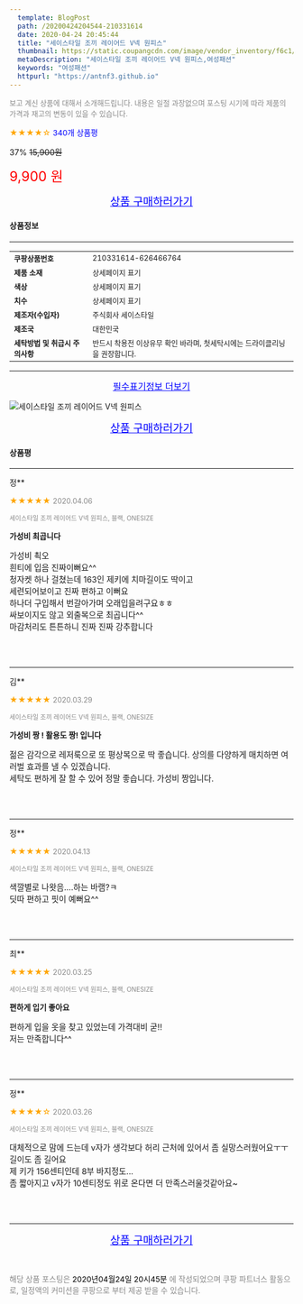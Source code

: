 ```yaml
---
  template: BlogPost
  path: /20200424204544-210331614
  date: 2020-04-24 20:45:44
  title: "세이스타일 조끼 레이어드 V넥 원피스"
  thumbnail: https://static.coupangcdn.com/image/vendor_inventory/f6c1/0c47508f514cbc30c3e1db21d4634dd97fe8977c37da63a61abee00a27bb.jpg
  metaDescription: "세이스타일 조끼 레이어드 V넥 원피스,여성패션"
  keywords: "여성패션"
  httpurl: "https://antnf3.github.io"
---
```

  
<span style="color: #888;font-size:0.8rem">보고 계신 상품에 대해서 소개해드립니다.
내용은 일절 과장없으며 포스팅 시기에 따라 제품의 가격과 재고의 변동이 있을 수 있습니다.</span>
  
<span style="color: orange;">★★★★☆</span> <span style="color: blue;font-size: 0.85rem;">340개 상품평</span>

<span style="font-size: 0.9rem">37%</span> <span style="font-size: 0.9rem">~~15,900원~~</span>

<span style="color: red;font-size: 1.5rem;">9,900 원</span>



<p align="center"><a href="http://me2.do/xSj2s6dw" style="font-size: 1.2rem; color: blue;">상품 구매하러가기</a></p>

#### 상품정보

---

|                  |                       |
| ---------------- | --------------------- |
| **<span style="font-size:0.8rem;">쿠팡상품번호</span>** | <span style="font-size:0.8rem;">210331614-626466764</span> |
| **<span style="font-size:0.8rem;">제품 소재</span>**    | <span style="font-size:0.8rem;">상세페이지 표기</span>        |
| **<span style="font-size:0.8rem;">색상</span>**    | <span style="font-size:0.8rem;">상세페이지 표기</span>        |
| **<span style="font-size:0.8rem;">치수</span>**    | <span style="font-size:0.8rem;">상세페이지 표기</span>        |
| **<span style="font-size:0.8rem;">제조자(수입자)</span>**    | <span style="font-size:0.8rem;">주식회사 세이스타일</span>        |
| **<span style="font-size:0.8rem;">제조국</span>**    | <span style="font-size:0.8rem;">대한민국</span>        |
| **<span style="font-size:0.8rem;">세탁방법 및 취급시 주의사항</span>**    | <span style="font-size:0.8rem;">반드시 착용전 이상유무 확인 바라며, 첫세탁시에는 드라이클리닝을 권장합니다.</span>        |




---

<p align="center"><a href="http://me2.do/xSj2s6dw" style="font-size: 1rem; color: blue;">필수표기정보 더보기</a></p>

![세이스타일 조끼 레이어드 V넥 원피스](http://image1.coupangcdn.com/image/vendor_inventory/0c28/4e2a9eb821d0f13195d78baab007d311622d08437d5dd680a2f96b07ab05.jpg)

<p align="center"><a href="http://me2.do/xSj2s6dw" style="font-size: 1.2rem; color: blue;">상품 구매하러가기</a></p>

#### 상품평
  
---
  
정**
    
<span style="color: orange;">★★★★★</span> <span style="font-size:0.8rem;color: #888;">2020.04.06</span>
    
<span style="color: #888;font-size:0.7rem">세이스타일 조끼 레이어드 V넥 원피스, 블랙, ONESIZE</span>
    
<span style="font-size:0.85rem">**가성비 최곱니다**</span>
    
<span style="font-size: 0.9rem;">가성비 쵝오<br/>흰티에 입음 진짜이뻐요^^<br/>청자켓 하나 걸쳤는데 163인 제키에 치마길이도 딱이고<br/>세련되어보이고 진짜 편하고 이뻐요<br/>하나더 구입해서 번갈아가며 오래입을려구요ㅎㅎ<br/>싸보이지도 않고 외출복으로 최곱니다^^<br/>마감처리도 튼튼하니 진짜 진짜 강추합니다</span>
    
<br>
<br>

---
  
김**
    
<span style="color: orange;">★★★★★</span> <span style="font-size:0.8rem;color: #888;">2020.03.29</span>
    
<span style="color: #888;font-size:0.7rem">세이스타일 조끼 레이어드 V넥 원피스, 블랙, ONESIZE</span>
    
<span style="font-size:0.85rem">**가성비 짱 ! 활용도 짱! 입니다**</span>
    
<span style="font-size: 0.9rem;">젊은 감각으로 레저룩으로 또 평상복으로 딱 좋습니다. 상의를 다양하게 매치하면 여러벌 효과를 낼 수 있겠습니다. <br/>세탁도 편하게 잘 할 수 있어 정말 좋습니다. 가성비 짱입니다.</span>
    
<br>
<br>

---
  
정**
    
<span style="color: orange;">★★★★★</span> <span style="font-size:0.8rem;color: #888;">2020.04.13</span>
    
<span style="color: #888;font-size:0.7rem">세이스타일 조끼 레이어드 V넥 원피스, 블랙, ONESIZE</span>
    

    
<span style="font-size: 0.9rem;">색깔별로 나왓음....하는 바램?ㅋ <br/>딧따 편하고 핏이 예뻐요^^</span>
    
<br>
<br>

---
  
최**
    
<span style="color: orange;">★★★★★</span> <span style="font-size:0.8rem;color: #888;">2020.03.25</span>
    
<span style="color: #888;font-size:0.7rem">세이스타일 조끼 레이어드 V넥 원피스, 블랙, ONESIZE</span>
    
<span style="font-size:0.85rem">**편하게 입기 좋아요**</span>
    
<span style="font-size: 0.9rem;">편하게 입을 옷을 찾고 있었는데 가격대비 굳!!<br/>저는 만족합니다^^</span>
    
<br>
<br>

---
  
정**
    
<span style="color: orange;">★★★★☆</span> <span style="font-size:0.8rem;color: #888;">2020.03.26</span>
    
<span style="color: #888;font-size:0.7rem">세이스타일 조끼 레이어드 V넥 원피스, 블랙, ONESIZE</span>
    

    
<span style="font-size: 0.9rem;">대체적으로 맘에 드는데 v자가 생각보다 허리 근처에 있어서 좀 실망스러웠어요ㅜㅜ<br/>길이도 좀 길어요<br/>제 키가 156센티인데 8부 바지정도...<br/>좀 짧아지고 v자가 10센티정도 위로 온다면 더 만족스러울것같아요~</span>
    
<br>
<br>


  
---
  
<p align="center"><a href="http://me2.do/xSj2s6dw" style="font-size: 1.2rem; color: blue;">상품 구매하러가기</a></p>
  
<br>
  
<span style="font-size: 0.85rem; color: #888;">해당 상품 포스팅은 <span style="color: #000;"> 2020년04월24일 20시45분 </span> 에 작성되었으며 쿠팡 파트너스 활동으로, 일정액의 커미션을 쿠팡으로 부터 제공 받을 수 있습니다.</span>